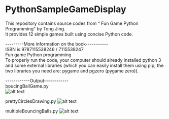 # PythonSampleGameDisplay
  This repository contains source codes from “ Fun Game Python Programming" by Tong Jing.\
  It provides 12 simple games built using concise Python code.
  
---------More information on the book-----------\
ISBN is 9787115538246 / 7115538247\
Fun game Python programming\
To properly run the code, your computer should already installed python 3 and some external libraries (which you can easily install them using pip, the two libraries you need are: pygame and pgzero (pygame zero)).

------------Output------------\
boucingBallGame.py\
![alt text](https://github.com/WayneJWZLemon/PythonSampleGameDisplay/blob/master/Output%20Pictures/outputBoucingBallGame.gif "Output #1")

prettyCirclesDrawing.py
![alt text](https://github.com/WayneJWZLemon/PythonSampleGameDisplay/blob/master/Output%20Pictures/outputPrettyCirclesDrawing.png "Output #2")

multipleBouncingBalls.py
![alt text](https://github.com/WayneJWZLemon/PythonSampleGameDisplay/blob/master/Output%20Pictures/outputMultipleBouncingBalls.gif "Output #3")
